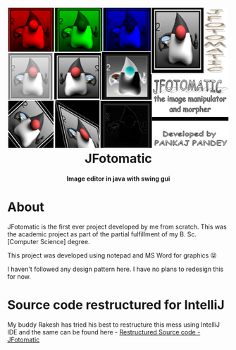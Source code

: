 <h1 align="center">
  <br>
  <img src="SPLASH/splashDuke.png" alt="JFotomatic" width="500">
  <br>
  JFotomatic
  <br>
</h1>

<h4 align="center">Image editor in java with swing gui</h4>

<h1/>

# About
JFotomatic is the first ever project developed by me from scratch. This was the academic project as part of the partial fulfillment of my B. Sc. [Computer Science] degree.

This project was developed using notepad and MS Word for graphics :stuck_out_tongue_closed_eyes:

I haven't followed any design pattern here. I have no plans to redesign this for now.


# Source code restructured for IntelliJ
My buddy Rakesh has tried his best to restructure this mess using IntelliJ IDE and the same can be found here -
[Restructured Source code - JFotomatic](https://github.com/racchouhan12/JFhotoMatic)